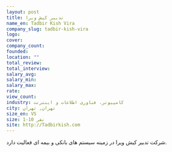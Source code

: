 ```yaml
---
layout: post
title: تدبیر کیش ویرا
name_en: Tadbir Kish Vira
company_slug: tadbir-kish-vira
logo: 
cover: 
company_count:
founded:
location: ""
total_review: 
total_interview: 
salary_avg: 
salary_min: 
salary_max: 
rate: 
view_count: 
industry: کامپیوتر، فناوری اطلاعات و اینترنت
city: تهران, تهران
size_en: VS
size: 1-10 نفر
site: http://Tadbirkish.com
---
```


شرکت تدبیر کیش ویرا در زمینه سیستم های بانکی و بیمه ای فعالیت دارد.
